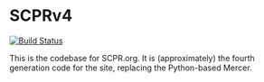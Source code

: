 # SCPRv4

[![Build Status](https://circleci.com/gh/SCPR/SCPRv4.png?circle-token=5f68a7c2798999a82596d25b18be0e81c095ab63)](https://circleci.com/gh/SCPR/SCPRv4)

This is the codebase for SCPR.org. It is (approximately) the fourth generation 
code for the site, replacing the Python-based Mercer.
